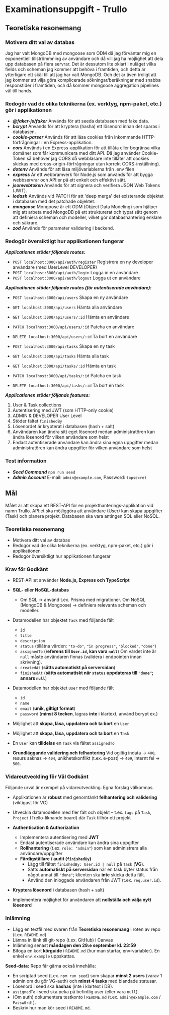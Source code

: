 # Examinationsuppgift - Trullo

## Teoretiska resonemang

### Motivera ditt val av databas

Jag har valt MongoDB med mongoose som ODM då jag förväntar mig en exponentiell tillströmmning av användare 
och då vill jag ha möjlighet att dela upp databasen på flera servrar.
Det är dessutom lite oklart i nuläget vilka fields och scheman jag kommer att behöva i framtiden, och detta är ytterligare ett 
skäl till att jag har valt MongoDB.
Och det är även troligt att jag kommer att vilja göra komplicerade sökningar/beräkningar med snabba responstider 
i framtiden, och då kommer mongoose aggregation pipelines väl till hands.

### Redogör vad de olika teknikerna (ex. verktyg, npm-paket, etc.) gör i applikationen

- ***@faker-js/faker*** Används för att seeda databasen med fake data.
- ***bcrypt*** Används för att kryptera (hasha) ett lösenord innan det sparas i databasen.
- ***cookie-parser*** Används för att läsa cookies från inkommande HTTP-förfrågningar i en Express-applikation.
- ***cors*** Används i en Express-applikation för att tillåta eller begränsa vilka domäner som får kommunicera med ditt API. Då jag använder Cookie-Token så behöver jag CORS då webbläsare inte tillåter att cookies skickas med cross-origin-förfrågningar utan korrekt CORS-inställning).
- ***dotenv*** Används för att läsa miljövariablerna från .env filen
- ***express*** Är ett webbramverk för Node.js som används för att bygga webbservrar och API:er på ett enkelt och effektivt sätt.
- ***jsonwebtoken*** Används för att signera och verifiera JSON Web Tokens (JWT).
- ***lodash*** Används vid PATCH för att 'deep merga' det existerande objektet i databasen med det patchade objektet. 
- ***mongoose*** Mongoose är ett ODM (Object Data Modeling) som hjälper mig att arbeta med MongoDB på ett strukturerat och typat sätt genom att definiera scheman och modeller, vilket gör databashantering enklare och säkrare.
- ***zod*** Används för parameter validering i backend.

### Redogör översiktligt hur applikationen fungerar

***Applicationen stöder följande routes:***
- `POST localhost:3000/api/auth/register` Registrera en ny developer användare (med UserLevel DEVELOPER)
- `POST localhost:3000/api/auth/login` Logga in en användare
- `POST localhost:3000/api/auth/logout` Logga ut en användare

***Applicationen stöder följande routes (för autentiserade användare):***
- `POST localhost:3000/api/users` Skapa en ny användare
- `GET localhost:3000/api/users` Hämta alla användare
- `GET localhost:3000/api/users/:id` Hämta en användare
- `PATCH localhost:3000/api/users/:id` Patcha en användare
- `DELETE localhost:3000/api/users/:id` Ta bort en användare

- `POST localhost:3000/api/tasks` Skapa en ny task
- `GET localhost:3000/api/tasks` Hämta alla task
- `GET localhost:3000/api/tasks/:id` Hämta en task
- `PATCH localhost:3000/api/tasks/:id` Patcha en task
- `DELETE localhost:3000/api/tasks/:id` Ta bort en task

***Applicationen stöder följande features:***
1. User & Task collections
2. Autentisering med JWT (som HTTP-only cookie)
3. ADMIN & DEVELOPER User Level
4. Stöder fältet `finishedBy`
5. Lösenordet är krypterat i databasen (hash + salt)
6. Användaren kan ändra sitt eget lösenord medan administratören kan ändra lösenord för vilken användare som helst
7. Endast autentiserade användare kan ändra sina egna uppgifter medan administratören kan ändra uppgifter för vilken användare som helst

### Test information

- ***Seed Command*** `npm run seed`
- ***Admin Account*** E-mail: `admin@example.com`, Password: `topsecret`

## Mål

Målet är att skapa ett REST-API för en projekthanterings-applikation vid namn Trullo. API\:et ska möjliggöra att användare (User) kan skapa uppgifter (Task) och planera projekt. Databasen ska vara antingen SQL eller NoSQL.

### Teoretiska resonemang

- Motivera ditt val av databas
- Redogör vad de olika teknikerna (ex. verktyg, npm-paket, etc.) gör i applikationen
- Redogör översiktligt hur applikationen fungerar

### Krav för Godkänt

- REST-API\:et använder **Node.js, Express och TypeScript**
- **SQL- eller NoSQL-databas**
  - Om SQL → använd t.ex. Prisma med migrationer. Om NoSQL (MongoDB & Mongoose) → definiera relevanta scheman och modeller.
- Datamodellen har objektet `Task` med följande fält

  - `id`
  - `title`
  - `description`
  - `status` (tillåtna värden: `"to-do"`, `"in progress"`, `"blocked"`, `"done"`)
  - `assignedTo` (**referens till `User.id`, kan vara `null`**)
    Om värdet inte är `null` måste användaren finnas (validera i endpointen innan skrivning).
  - `createdAt` (**sätts automatiskt på serversidan**)
  - `finishedAt` (**sätts automatiskt när `status` uppdateras till `"done"`; annars `null`**)

- Datamodellen har objektet `User` med följande fält

  - `id`
  - `name`
  - `email` (**unik, giltigt format**)
  - `password` (**minst 8 tecken**, lagras **inte** i klartext, använd bcrypt ex.)

- Möjlighet att **skapa, läsa, uppdatera och ta bort** en `User`
- Möjlighet att **skapa, läsa, uppdatera och ta bort** en `Task`
- En `User` kan **tilldelas** en `Task` via fältet `assignedTo`
- **Grundläggande validering och felhantering**
  Vid ogiltig indata → `400`, resurs saknas → `404`, unikhetskonflikt (t.ex. e-post) → `409`, internt fel → `500`.

### Vidareutveckling för Väl Godkänt

Följande urval är exempel på vidareutveckling. Egna förslag välkomnas.

- Applikationen är **robust** med genomtänkt **felhantering och validering** (viktigast för VG)
- Utveckla datamodellen med fler fält och objekt
  – t.ex. `tags` på `Task`, `Project` (Trello-liknande board) där `Task` tillhör ett projekt
- **Authentication & Authorization**

  - Implementera autentisering med **JWT**
  - Endast autentiserade användare kan ändra sina uppgifter
  - **Rollhantering** (t.ex. `role: "admin"`) som kan administrera alla användare/uppgifter
  - **Färdigställare / audit (`finishedBy`)**
    - Lägg till fältet `finishedBy: User.id | null` på `Task` (**VG**).
    - Sätts **automatiskt på serversidan** när en task byter status från något annat till `"done"`; klienten ska **inte** skicka detta fält.
    - Använd den inloggade användaren från JWT (t.ex. `req.user.id`).

- **Kryptera lösenord** i databasen (hash + salt)
- Implementera möjlighet för användaren att **nollställa och välja nytt lösenord**

### Inlämning

- Lägg en textfil med svaren från **Teoretiska resonemang** i roten av repo (t.ex. `README.md`)
- Lämna in länk till git-repo (t.ex. GitHub) i Canvas
- Inlämning senast **måndagen den 29\:e september kl. 23:59**
- Bifoga en kort **körguide** i `README.md` (hur man startar, env-variabler). En enkel `env.example` uppskattas.

**Seed-data:**
Repo får gärna också innehålla:

- En scriptad seed (t.ex. `npm run seed`) som skapar **minst 2 users** (varav 1 admin om du gör VG-auth) och **minst 4 tasks** med blandade statusar.
- Lösenord i seed ska **hashas** (inte i klartext i DB).
- `assignedTo` i seed ska peka på befintlig user (eller vara `null`).
- (Om auth) dokumentera testkonto i `README.md` (t.ex. `admin@example.com` / `Passw0rd!`).
- Beskriv hur man kör seed i `README.md`.

